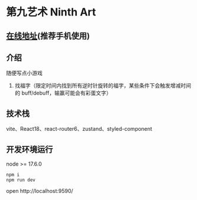 # 第九艺术 Ninth Art

## [在线地址](http://47.102.207.71/)(推荐手机使用)

## 介绍

随便写点小游戏

1. 找福字（限定时间内找到所有逆时针旋转的福字，某些条件下会触发增减时间的 buff/debuff，输赢可能会有彩蛋文字）

## 技术栈

vite、React18、react-router6、zustand、styled-component

## 开发环境运行

node >= 17.6.0

```shell
npm i
npm run dev
```

open http://localhost:9590/
